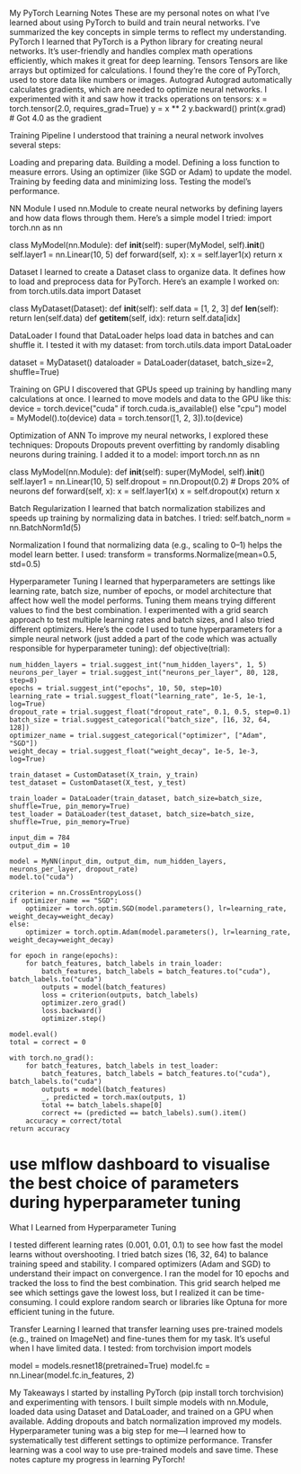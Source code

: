 My PyTorch Learning Notes
These are my personal notes on what I’ve learned about using PyTorch to build and train neural networks. I’ve summarized the key concepts in simple terms to reflect my understanding.
PyTorch
I learned that PyTorch is a Python library for creating neural networks. It’s user-friendly and handles complex math operations efficiently, which makes it great for deep learning.
Tensors
Tensors are like arrays but optimized for calculations. I found they’re the core of PyTorch, used to store data like numbers or images.
Autograd
Autograd automatically calculates gradients, which are needed to optimize neural networks. I experimented with it and saw how it tracks operations on tensors:
x = torch.tensor(2.0, requires_grad=True)
y = x ** 2
y.backward()
print(x.grad)  # Got 4.0 as the gradient

Training Pipeline
I understood that training a neural network involves several steps:

Loading and preparing data.
Building a model.
Defining a loss function to measure errors.
Using an optimizer (like SGD or Adam) to update the model.
Training by feeding data and minimizing loss.
Testing the model’s performance.

NN Module
I used nn.Module to create neural networks by defining layers and how data flows through them. Here’s a simple model I tried:
import torch.nn as nn

class MyModel(nn.Module):
    def __init__(self):
        super(MyModel, self).__init__()
        self.layer1 = nn.Linear(10, 5)
    def forward(self, x):
        x = self.layer1(x)
        return x

Dataset
I learned to create a Dataset class to organize data. It defines how to load and preprocess data for PyTorch. Here’s an example I worked on:
from torch.utils.data import Dataset

class MyDataset(Dataset):
    def __init__(self):
        self.data = [1, 2, 3]
    def __len__(self):
        return len(self.data)
    def __getitem__(self, idx):
        return self.data[idx]

DataLoader
I found that DataLoader helps load data in batches and can shuffle it. I tested it with my dataset:
from torch.utils.data import DataLoader

dataset = MyDataset()
dataloader = DataLoader(dataset, batch_size=2, shuffle=True)

Training on GPU
I discovered that GPUs speed up training by handling many calculations at once. I learned to move models and data to the GPU like this:
device = torch.device("cuda" if torch.cuda.is_available() else "cpu")
model = MyModel().to(device)
data = torch.tensor([1, 2, 3]).to(device)

Optimization of ANN
To improve my neural networks, I explored these techniques:
Dropouts
Dropouts prevent overfitting by randomly disabling neurons during training. I added it to a model:
import torch.nn as nn

class MyModel(nn.Module):
    def __init__(self):
        super(MyModel, self).__init__()
        self.layer1 = nn.Linear(10, 5)
        self.dropout = nn.Dropout(0.2)  # Drops 20% of neurons
    def forward(self, x):
        x = self.layer1(x)
        x = self.dropout(x)
        return x

Batch Regularization
I learned that batch normalization stabilizes and speeds up training by normalizing data in batches. I tried:
self.batch_norm = nn.BatchNorm1d(5)

Normalization
I found that normalizing data (e.g., scaling to 0–1) helps the model learn better. I used:
transform = transforms.Normalize(mean=0.5, std=0.5)

Hyperparameter Tuning
I learned that hyperparameters are settings like learning rate, batch size, number of epochs, or model architecture that affect how well the model performs. Tuning them means trying different values to find the best combination. I experimented with a grid search approach to test multiple learning rates and batch sizes, and I also tried different optimizers. Here’s the code I used to tune hyperparameters for a simple neural network (just added a part of the code which was actually responsible for hyperparameter tuning):
def objective(trial):

    num_hidden_layers = trial.suggest_int("num_hidden_layers", 1, 5)
    neurons_per_layer = trial.suggest_int("neurons_per_layer", 80, 128, step=8)
    epochs = trial.suggest_int("epochs", 10, 50, step=10)
    learning_rate = trial.suggest_float("learning_rate", 1e-5, 1e-1, log=True)
    dropout_rate = trial.suggest_float("dropout_rate", 0.1, 0.5, step=0.1)
    batch_size = trial.suggest_categorical("batch_size", [16, 32, 64, 128])
    optimizer_name = trial.suggest_categorical("optimizer", ["Adam", "SGD"])
    weight_decay = trial.suggest_float("weight_decay", 1e-5, 1e-3, log=True)

    train_dataset = CustomDataset(X_train, y_train)
    test_dataset = CustomDataset(X_test, y_test)

    train_loader = DataLoader(train_dataset, batch_size=batch_size, shuffle=True, pin_memory=True)
    test_loader = DataLoader(test_dataset, batch_size=batch_size, shuffle=True, pin_memory=True)

    input_dim = 784
    output_dim = 10

    model = MyNN(input_dim, output_dim, num_hidden_layers, neurons_per_layer, dropout_rate)
    model.to("cuda")

    criterion = nn.CrossEntropyLoss()
    if optimizer_name == "SGD": 
        optimizer = torch.optim.SGD(model.parameters(), lr=learning_rate, weight_decay=weight_decay)
    else:
        optimizer = torch.optim.Adam(model.parameters(), lr=learning_rate, weight_decay=weight_decay)

    for epoch in range(epochs):
        for batch_features, batch_labels in train_loader:
            batch_features, batch_labels = batch_features.to("cuda"), batch_labels.to("cuda")
            outputs = model(batch_features)
            loss = criterion(outputs, batch_labels)
            optimizer.zero_grad()
            loss.backward()
            optimizer.step()

    model.eval()
    total = correct = 0

    with torch.no_grad():
        for batch_features, batch_labels in test_loader:
            batch_features, batch_labels = batch_features.to("cuda"), batch_labels.to("cuda")
            outputs = model(batch_features)
            _, predicted = torch.max(outputs, 1)
            total += batch_labels.shape[0]
            correct += (predicted == batch_labels).sum().item()
        accuracy = correct/total
    return accuracy

# use mlflow dashboard to visualise the best choice of parameters during hyperparameter tuning

What I Learned from Hyperparameter Tuning

I tested different learning rates (0.001, 0.01, 0.1) to see how fast the model learns without overshooting.
I tried batch sizes (16, 32, 64) to balance training speed and stability.
I compared optimizers (Adam and SGD) to understand their impact on convergence.
I ran the model for 10 epochs and tracked the loss to find the best combination.
This grid search helped me see which settings gave the lowest loss, but I realized it can be time-consuming. I could explore random search or libraries like Optuna for more efficient tuning in the future.

Transfer Learning
I learned that transfer learning uses pre-trained models (e.g., trained on ImageNet) and fine-tunes them for my task. It’s useful when I have limited data. I tested:
from torchvision import models

model = models.resnet18(pretrained=True)
model.fc = nn.Linear(model.fc.in_features, 2)

My Takeaways
I started by installing PyTorch (pip install torch torchvision) and experimenting with tensors. I built simple models with nn.Module, loaded data using Dataset and DataLoader, and trained on a GPU when available. Adding dropouts and batch normalization improved my models. Hyperparameter tuning was a big step for me—I learned how to systematically test different settings to optimize performance. Transfer learning was a cool way to use pre-trained models and save time. These notes capture my progress in learning PyTorch!

